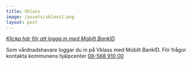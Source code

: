 ```yaml
---
title: Vklass
image: /assets/vklass1.png
layout: post
---
```


[<i>Klicka här för att logga in med Mobilt BankID</i>](https://auth.vklass.se/)

Som vårdnadshavare loggar du in på Vklass med Mobilt BankID. För frågor kontakta kommunens hjälpcenter <a href="tel:08-56891000">08-568 910 00</a>
